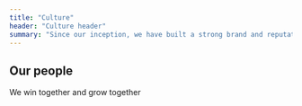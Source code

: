 ```yaml
---
title: "Culture"
header: "Culture header"
summary: "Since our inception, we have built a strong brand and reputation as one of the fastest-growing aviation finance technology companies in Ireland by hiring the right talent, continuously innovating and enhancing our products and services, and building long term partnerships with our clients."
---
```


<article>
<div class="container">
<h2>Our people</h2>
<p class="lead">We win together and grow together</p>
<div class="photo-section"></div>
</div>
</article>
